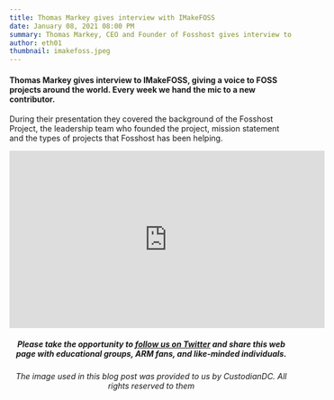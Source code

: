 ```yaml
---
title: Thomas Markey gives interview with IMakeFOSS
date: January 08, 2021 08:00 PM
summary: Thomas Markey, CEO and Founder of Fosshost gives interview to Monica Ayhens-Madon
author: eth01
thumbnail: imakefoss.jpeg
---
```


#### Thomas Markey gives interview to IMakeFOSS, giving a voice to FOSS projects around the world. Every week we hand the mic to a new contributor.

During their presentation they covered the background of the Fosshost Project, the leadership team who founded the project, mission statement and the types of projects that Fosshost has been helping.

<center><iframe width="560" height="315" src="https://www.youtube.com/embed/c__tdw7xEsc" frameborder="0" allow="accelerometer; autoplay; clipboard-write; encrypted-media; gyroscope; picture-in-picture" allowfullscreen></iframe><center>


##### Please take the opportunity to [follow us on Twitter](https://twitter.com/fosshostorg) and share this web page with educational groups, ARM fans, and like-minded individuals.

###### _The image used in this blog post was provided to us by CustodianDC. All rights reserved to them_

